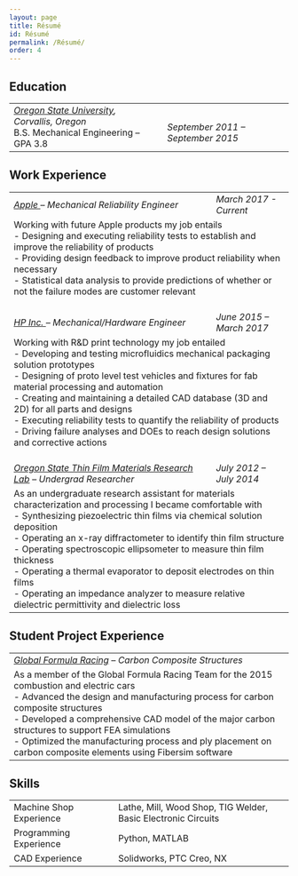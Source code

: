 ```yaml
---
layout: page
title: Résumé
id: Résumé
permalink: /Résumé/
order: 4
---
```


## Education
<table class="resume-table" id="education-table">
  <tbody>
    <tr>
      <td>
        <i><a href="http://oregonstate.edu">Oregon State University</a>, Corvallis, Oregon</i><br>
        <span> B.S. Mechanical Engineering – GPA 3.8</span>
      </td>
      <td>    
      </td>
      <td>
        <i><br>September 2011 – September 2015</i>
      </td>
    </tr>
  </tbody>
</table>

## Work Experience
<table class="resume-table">
  <tbody>
   <tr>
      <td>
      <i><a href="https://www.apple.com/"> Apple </a> – Mechanical Reliability Engineer</i>
      </td>
      <td>
        <i>March 2017 - Current</i>
      </td>
    </tr>
    <tr class="list-row">
      <td colspan="2">
        Working with future Apple products my job entails<br>
        - Designing and executing reliability tests to establish and improve the reliability of products<br>
        - Providing design feedback to improve product reliability when necessary<br>
        - Statistical data analysis to provide predictions of whether or not the failure modes are customer relevant<br>
        <br>
      </td>
    </tr>
    <tr>
      <td>
      <i><a href="https://www8.hp.com/us/en/home.html">HP Inc. </a> – Mechanical/Hardware Engineer</i>
      </td>
      <td>
        <i>June 2015 – March 2017</i>
      </td>
    </tr>
    <tr class="list-row">
      <td colspan="2">
        Working with R&D print technology my job entailed<br>
        - Developing and testing microfluidics mechanical packaging solution prototypes<br>
        - Designing of proto level test vehicles and fixtures for fab material processing and automation<br>
        - Creating and maintaining a detailed CAD database (3D and 2D) for all parts and designs<br>
        - Executing reliability tests to quantify the reliability of products<br>
        - Driving failure analyses and DOEs to reach design solutions and corrective actions<br>
        <br>
      </td>
    </tr>
    <tr>
      <td>
      <i><a href="https://mime.oregonstate.edu/people/brady-j-gibbons">Oregon State Thin Film Materials Research Lab</a> – Undergrad Researcher</i>
      </td>
      <td>
        <i>July 2012 – July 2014</i>
      </td>
    </tr>
    <tr class="list-row">
      <td colspan="2">
        As an undergraduate research assistant for materials characterization and processing I became comfortable with<br>
        - Synthesizing piezoelectric thin films via chemical solution deposition<br>
        - Operating an x-ray diffractometer to identify thin film structure<br>
        - Operating spectroscopic ellipsometer to measure thin film thickness<br>
        - Operating a thermal evaporator to deposit electrodes on thin films<br>
        - Operating an impedance analyzer to measure relative dielectric permittivity and dielectric loss<br>
      </td>
    </tr>
  </tbody>
</table>

## Student Project Experience
<table class="resume-table">
  <tbody>
    <tr>
      <td><i><a href="https://www.global-formula-racing.com/en/">Global Formula Racing</a> – Carbon Composite Structures</i></td>
    </tr>
    <tr class="list-row">
      <td>
        As a member of the Global Formula Racing Team for the 2015 combustion and electric cars<br>
        - Advanced the design and manufacturing process for carbon composite structures<br>
        - Developed a comprehensive CAD model of the major carbon structures to support FEA simulations<br>
        - Optimized the manufacturing process and ply placement on carbon composite elements using Fibersim software<br>
      </td>
    </tr>

  </tbody>
</table>

## Skills
<table class="resume-table" id="skills-table">
  <tbody>
    <tr>
      <td>Machine Shop Experience    </td>
      <td> <p></p>  
      </td>
      <td>Lathe, Mill, Wood Shop, TIG Welder, Basic Electronic Circuits</td>
    </tr>
    <tr>
      <td>Programming Experience   </td>
      <td> <p></p>   
      </td>
      <td>Python, MATLAB </td>
    </tr>
    <tr>
      <td>CAD Experience</td>
      <td> <p></p> 
      </td>
      <td>Solidworks, PTC Creo, NX</td>
    </tr>
  </tbody>
</table>

